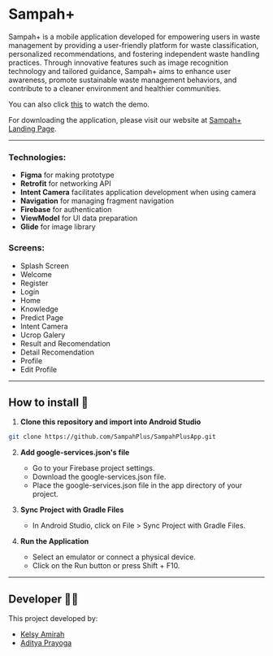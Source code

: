 # Sampah+
Sampah+ is a mobile application developed for empowering users in waste management by providing a user-friendly platform for waste classification, personalized recommendations, and fostering independent waste handling practices. Through innovative features such as image recognition technology and tailored guidance, Sampah+ aims to enhance user awareness, promote sustainable waste management behaviors, and contribute to a cleaner environment and healthier communities.

You can also click [this](https://drive.google.com/file/d/19HJZ5R9SDqvL-Tj29Y62GkxrhYUsp3AF/view?usp=sharing) to watch the demo.

For downloading the application, please visit our website at [Sampah+ Landing Page](https://landing-page-dot-sampahplus.et.r.appspot.com/).

---
### Technologies: 
- **Figma** for making prototype
- **Retrofit** for networking API
- **Intent Camera** facilitates application development when using camera
- **Navigation** for managing fragment navigation
- **Firebase** for authentication
- **ViewModel** for Ul data preparation
- **Glide** for image library

### Screens:
- Splash Screen
- Welcome
- Register
- Login
- Home
- Knowledge
- Predict Page
- Intent Camera
- Ucrop Galery
- Result and Recomendation
- Detail Recomendation
- Profile
- Edit Profile
---
## How to install 🔧
1. **Clone this repository and import into Android Studio**
```bash
git clone https://github.com/SampahPlus/SampahPlusApp.git
```
2. **Add google-services.json's file**
   - Go to your Firebase project settings.
   - Download the google-services.json file.
   - Place the google-services.json file in the app directory of your project.
     
3. **Sync Project with Gradle Files**
   - In Android Studio, click on File > Sync Project with Gradle Files.
     
4. **Run the Application**
   - Select an emulator or connect a physical device.
   - Click on the Run button or press Shift + F10.

---
## Developer 👷‍♀
This project developed by:
* [Kelsy Amirah](https://github.com/aliencyy)
* [Aditya Prayoga](https://github.com/faithlure)
